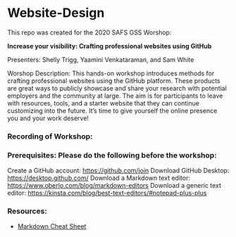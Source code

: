 # Website-Design

This repo was created for the 2020 SAFS GSS Worshop:

**Increase your visibility: Crafting professional websites using GitHub**

Presenters: Shelly Trigg, Yaamini Venkataraman, and Sam White

Worshop Description: This hands-on workshop introduces methods for crafting professional websites using the GitHub platform. These products are great ways to publicly showcase and share your research with potential employers and the community at large. The aim is for participants to leave with resources, tools, and a starter website that they can continue customizing into the future. It’s time to give yourself the online presence you and your work deserve!


### Recording of Workshop: []()

### Prerequisites: Please do the following before the workshop: 
Create a GitHub account: https://github.com/join
Download GitHub Desktop: https://desktop.github.com/
Download a Markdown text editor: https://www.oberlo.com/blog/markdown-editors
Download a generic text editor: https://kinsta.com/blog/best-text-editors/#notepad-plus-plus

### Resources:
- [Markdown Cheat Sheet](https://github.com/adam-p/markdown-here/wiki/Markdown-Cheatsheet)
